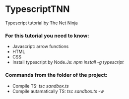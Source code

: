 # TypescriptTNN
Typescript tutorial by The Net Ninja


### For this tutorial you need to know:
* Javascript: arrow functions
* HTML
* CSS
* Install typescript by Node.Js: _npm install -g typescript_


### Commands from the folder of the project:
* Compile TS: _tsc sandbox.ts_
* Compile autamatically TS: _tsc sandbox.ts -w_